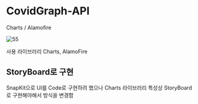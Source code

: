 # CovidGraph-API
Charts / Alamofire

![55](https://user-images.githubusercontent.com/56185581/165503757-22c9b345-b98f-4dde-b4a9-187bbaca9cf2.gif)


사용 라이브러리
Charts, AlamoFire

StoryBoard로 구현
-
SnapKit으로 UI를 Code로 구현하려 했으나 Charts 라이브러리 특성상
StoryBoard로 구현해야해서 방식을 변경함
